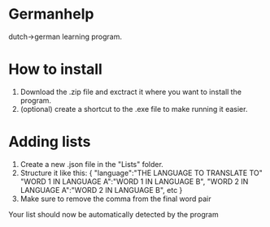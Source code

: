 # Germanhelp
dutch->german learning program.

# How to install
1. Download the .zip file and exctract it where you want to install the program.
2. (optional) create a shortcut to the .exe file to make running it easier.

# Adding lists
1. Create a new .json file in the "Lists" folder.
2. Structure it like this:
    {
"language":"THE LANGUAGE TO TRANSLATE TO"
"WORD 1 IN LANGUAGE A":"WORD 1 IN LANGUAGE B",
"WORD 2 IN LANGUAGE A":"WORD 2 IN LANGUAGE B",
etc
     }
3. Make sure to remove the comma from the final word pair

Your list should now be automatically detected by the program
